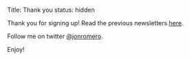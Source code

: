 Title: Thank you
status: hidden

Thank you for signing up!
Read the previous newsletters [here](http://us2.campaign-archive1.com/home/?u=d41a019257dd51ec51a105e74&id=b1233e19f3).
           
Follow me on twitter [@jonromero](http://twitter.com/jonromero).

Enjoy!


